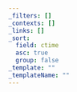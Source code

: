 ```yaml
---
_filters: []
_contexts: []
_links: []
_sort:
  field: ctime
  asc: true
  group: false
_template: ""
_templateName: ""
---
```

